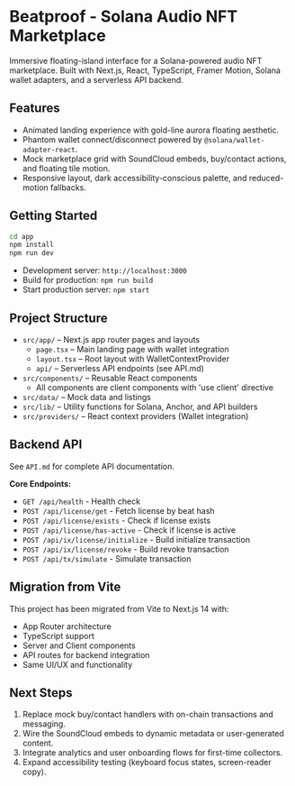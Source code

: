 # Beatproof - Solana Audio NFT Marketplace

Immersive floating-island interface for a Solana-powered audio NFT marketplace. Built with Next.js, React, TypeScript, Framer Motion, Solana wallet adapters, and a serverless API backend.

## Features

- Animated landing experience with gold-line aurora floating aesthetic.
- Phantom wallet connect/disconnect powered by `@solana/wallet-adapter-react`.
- Mock marketplace grid with SoundCloud embeds, buy/contact actions, and floating tile motion.
- Responsive layout, dark accessibility-conscious palette, and reduced-motion fallbacks.

## Getting Started
```bash
cd app
npm install
npm run dev
```

- Development server: `http://localhost:3000`
- Build for production: `npm run build`
- Start production server: `npm start`

## Project Structure

- `src/app/` – Next.js app router pages and layouts
  - `page.tsx` – Main landing page with wallet integration
  - `layout.tsx` – Root layout with WalletContextProvider
  - `api/` – Serverless API endpoints (see API.md)
- `src/components/` – Reusable React components
  - All components are client components with 'use client' directive
- `src/data/` – Mock data and listings
- `src/lib/` – Utility functions for Solana, Anchor, and API builders
- `src/providers/` – React context providers (Wallet integration)

## Backend API

See `API.md` for complete API documentation.

**Core Endpoints:**
- `GET /api/health` - Health check
- `POST /api/license/get` - Fetch license by beat hash
- `POST /api/license/exists` - Check if license exists
- `POST /api/license/has-active` - Check if license is active
- `POST /api/ix/license/initialize` - Build initialize transaction
- `POST /api/ix/license/revoke` - Build revoke transaction
- `POST /api/tx/simulate` - Simulate transaction

## Migration from Vite

This project has been migrated from Vite to Next.js 14 with:
- App Router architecture
- TypeScript support
- Server and Client components
- API routes for backend integration
- Same UI/UX and functionality

## Next Steps

1. Replace mock buy/contact handlers with on-chain transactions and messaging.
2. Wire the SoundCloud embeds to dynamic metadata or user-generated content.
3. Integrate analytics and user onboarding flows for first-time collectors.
4. Expand accessibility testing (keyboard focus states, screen-reader copy).
